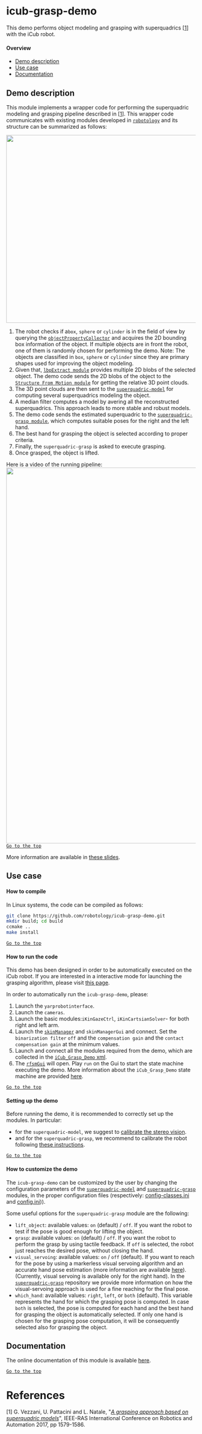 # icub-grasp-demo

This demo performs object modeling and grasping with superquadrics [[1](#references)] with the iCub robot. 


#### Overview
- [Demo description](#demo-description)
- [Use case](#use-case)
- [Documentation](#documentation)

## Demo description
This module implements a wrapper code for performing the superquadric modeling and grasping pipeline described in [[1](#references)].
This wrapper code communicates with existing modules developed in [`robotology`](https://github.com/robotology) and its structure can be summarized as follows:

<img src="https://github.com/robotology/icub-grasp-demo/blob/master/misc/pipeline.png" width=850 height=500> 

1. The robot checks  if a`box`, `sphere` or `cylinder` is in the field of view by querying the [`objectPropertyCollector`](http://wiki.icub.org/brain/group__objectsPropertiesCollector.html) and acquires the 2D bounding box information of the object. If multiple objects are in front the robot, one of them is randomly chosen for performing the demo.
Note: The objects are classified in `box`, `sphere` or `cylinder` since they are primary shapes used for improving the object modeling. 
1. Given that, [`lbpExtract module`](https://github.com/robotology/segmentation) provides multiple 2D blobs of the selected object. The demo code sends the 2D blobs of the object to the [`Structure From Motion module`](https://github.com/robotology/stereo-vision) for getting the relative 3D point clouds.
1. The 3D point clouds are then sent to the [`superquadric-model`](https://github.com/robotology/superquadric-model) for computing several superquadrics modeling the object.
1. A median filter computes a model by avering all the reconstructed superquadrics. This approach leads to more stable and robust models.
1. The demo code sends the estimated superquadric to the [`superquadric-grasp module`](https://github.com/robotology/superquadric-grasp), which computes suitable poses for the right and the left hand.
1. The best hand for grasping the object is selected according to proper criteria.
1. Finally, the `superquadric-grasp` is asked to execute grasping.
1. Once grasped, the object is lifted.

Here is a video of the running pipeline:[<img src="https://github.com/robotology/superquadric-grasp/blob/master/misc/new-video-grasp.png" width=1000>](https://www.youtube.com/watch?v=dfYdBQ-mBJQ&feature=youtu.be)[`Go to the top`](#icub-grasp-demo)

More information are available in [these slides](https://github.com/robotology/icub-grasp-demo/blob/master/misc/icub-grasp-slide.pdf).
## Use case

#### How to compile
In Linux systems, the code can be compiled as follows:

```sh
git clone https://github.com/robotology/icub-grasp-demo.git
mkdir build; cd build
ccmake ..
make install
```


[`Go to the top`](#icub-grasp-demo)

#### How to run the code
This demo has been designed in order to be automatically executed on the iCub robot. If you are interested in a interactive mode for launching the grasping algorithm, please visit [this page](http://github.com/robotology/superquadric-grasp-example).

In order to automatically run the `icub-grasp-demo`, please:

1. Launch the `yarprobotinterface`.
1. Launch the `cameras`.
1. Launch the basic modules:`iKinGazeCtrl`, `iKinCartsianSolver`- for both right and left arm. 
1. Launch the [`skinManager`](https://github.com/robotology/icub-main/tree/master/src/modules/skinManager) and `skinManagerGui` and connect. Set the `binarization filter` `off` and the `compensation gain` and the `contact compensation gain` at the minimum values. 
1. Launch and connect all the modules required from the demo, which are collected in the  [`iCub_Grasp_Demo` xml](https://github.com/robotology/icub-grasp-demo/blob/master/app/script/grasp-demo.xml.template).
1. The [`rfsmGui`](https://github.com/robotology/rfsmTools#testing-the-rfsmgui) will open. Play `run` on the Gui to start  the state machine executing the demo. More information about the `iCub_Grasp_Demo` state machine are provided [here](https://github.com/robotology/icub-grasp-demo/tree/master/app/lua).

[`Go to the top`](#icub-grasp-demo)

#### Setting up the demo
Before running the demo, it is recommended to correctly set up the modules. In particular:
- for the `superquadric-model`, we suggest to [calibrate the stereo vision](https://github.com/robotology/superquadric-model/tree/master/tutorial#calibrate-the-stereo-vision-through-the-sfm-module).
- and for  the `superquadric-grasp`, we recommend to calibrate the robot following [these instructions](https://github.com/robotology/superquadric-grasp/tree/master/tutorial#setting-up-before-running-on-the-robot).

[`Go to the top`](#icub-grasp-demo)

#### How to customize the demo
The `icub-grasp-demo` can be customized by the user by changing the configuration parameters of the [`superquadric-model`](http://robotology.github.io/superquadric-model/doxygen/doc/html/group__superquadric-model.html) and [`superquadric-grasp`](https://robotology.github.io/superquadric-grasp/doxygen/doc/html/group__superquadric-grasp.html) modules, in the proper configuration files (respectively: [config-classes.ini](https://github.com/robotology/superquadric-model/blob/master/app/conf/config-classes.ini) and [config.ini](https://github.com/robotology/superquadric-grasp/blob/master/app/conf/config.ini))).

Some useful options for the `superquadric-grasp` module are the following:
- `lift_object`: available values: `on` (default) / `off`. If you want the robot to test if the pose is good enough for lifting the object.
- `grasp`: available values: `on`  (default) / `off`. If you want the robot to perform the grasp by using tactile feedback. If `off` is selected, the robot just reaches the desired pose, without closing the hand.
- `visual_servoing`: available values: `on` / `off` (default). If you want to reach for the pose by using a markerless visual servoing algorithm and an accurate hand pose estimation (more information are available [here](https://github.com/robotology/visual-tracking-control)). (Currently, visual servoing is available only for the right hand).
In the [`superquadric-grasp`](https://github.com/robotology/superquadric-grasp/tree/master/tutorial#fine-pose-reaching-with-visual-servoing) repository we provide more information on how the visual-servoing approach is used for a fine reaching for the final pose.
- `which_hand`: available values: `right`, `left`, or `both` (default). This variable represents the hand for which the grasping pose is computed. In case `both` is selected, the pose is computed for each hand and the best hand for grasping the object is automatically selected. If only one hand is chosen for the grasping pose computation, it will be consequently selected also for grasping the object.


## Documentation
The online documentation of this module is available [here](http://robotology.github.com/icub-grasp-demo).










[`Go to the top`](#icub-grasp-demo)

# References
[1] G. Vezzani, U. Pattacini and L. Natale, "[_A grasping approach based on superquadric models_](https://doi.org/10.1109/ICRA.2017.7989187)", IEEE-RAS International Conference on Robotics and Automation 2017, pp 1579-1586.
